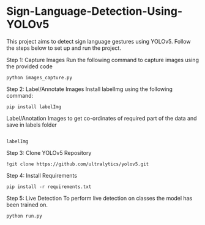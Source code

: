# Sign-Language-Detection-Using-YOLOv5

This project aims to detect sign language gestures using YOLOv5. Follow the steps below to set up and run the project.

Step 1: Capture Images
Run the following command to capture images using the provided code

```
python images_capture.py
```

Step 2: Label/Annotate Images
Install labelImg using the following command:

```
pip install labelImg
```
Label/Anotation Images to get co-ordinates of required part of the data and save in labels folder
```

labelImg
```

Step 3: Clone YOLOv5 Repository

```
!git clone https://github.com/ultralytics/yolov5.git 
```

Step 4: Install Requirements

```
pip install -r requirements.txt
```

Step 5: Live Detection
To perform live detection on classes the model has been trained on.

```
python run.py
```


